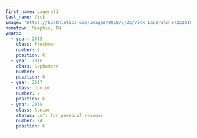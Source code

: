 ```yaml
---
first_name: Lagerald
last_name: Vick
image: "https://kuathletics.com/images/2018/7/25/Vick_Lagerald_07252018.jpg?width=182&height=250&mode=crop&anchor=topcenter"
hometown: Memphis, TN
years:
  - year: 2015
    class: Freshman
    number: 2
    position: G
  - year: 2016
    class: Sophomore
    number: 2
    position: G
  - year: 2017
    class: Junior
    number: 2
    position: G
  - year: 2018
    class: Senior
    status: Left for personal reasons
    number: 24
    position: G
---
```

